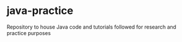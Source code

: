 # java-practice
Repository to house Java code and tutorials followed for research and practice purposes
